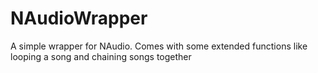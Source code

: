 NAudioWrapper
=============

A simple wrapper for NAudio. Comes with some extended functions like looping a song and chaining songs together
